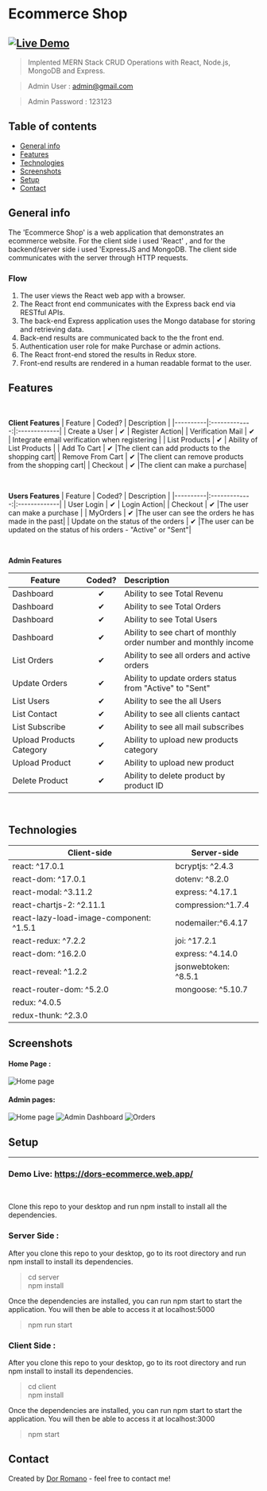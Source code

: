 # Ecommerce Shop
[![Live Demo](https://img.shields.io/badge/demo-online-green.svg)](https://dor-ecommerce.web.app/)
---
>Implented MERN Stack CRUD Operations with React, Node.js, MongoDB and Express.

>Admin User : admin@gmail.com

>Admin Password : 123123

## Table of contents
* [General info](#general-info)
* [Features](#features)
* [Technologies](#technologies)
* [Screenshots](#screenshots)
* [Setup](#setup)
* [Contact](#contact)

## General info
The 'Ecommerce Shop' is a web application that demonstrates an ecommerce website.
For the client side i used 'React' , and for the backend/server side i used 'ExpressJS and MongoDB.
The client side communicates with the server through HTTP requests. 

### Flow
1. The user views the React web app with a browser.
2. The React front end communicates with the Express back end via RESTful APIs.
3. The back-end Express application uses the Mongo database for storing and retrieving data.
4. Back-end results are communicated back to the the front end.
5. Authentication user role for make Purchase or admin actions.
6. The React front-end stored the results in Redux store.
7. Front-end results are rendered in a human readable format to the user.


## Features
<br>

<b>Client Features</b>
| Feature  |  Coded?       | Description  |
|----------|:-------------:|:-------------|
| Create a User | &#10004; | Register Action|
| Verification Mail | &#10004; | Integrate email verification when registering |
| List Products | &#10004; | Ability of List Products |
| Add To Cart | &#10004; |The client can add products to the shopping cart|
| Remove From Cart | &#10004; |The client can remove products from the shopping cart|
| Checkout | &#10004; |The client can make a purchase|


<br>

<b>Users Features</b>
| Feature  |  Coded?       | Description  |
|----------|:-------------:|:-------------|
| User Login | &#10004; | Login Action|
| Checkout | &#10004; |The user can make a purchase |
| MyOrders | &#10004; |The user can see the orders he has made in the past|
| Update on the status of the orders | &#10004; |The user can be updated on the status of his orders - "Active" or "Sent"|



<br>

<b>Admin Features</b>

| Feature  |  Coded?       | Description  |
|----------|:-------------:|:-------------|
| Dashboard | &#10004; | Ability to see Total Revenu |
| Dashboard | &#10004; | Ability to see Total Orders |
| Dashboard | &#10004; | Ability to see Total Users |
| Dashboard | &#10004; | Ability to see chart of monthly order number and monthly income |
| List Orders | &#10004; | Ability to see all orders and active orders |
| Update Orders | &#10004; | Ability to update orders status from "Active" to "Sent" |
| List Users | &#10004; | Ability to see the all Users |
| List Contact | &#10004; | Ability to see all clients cantact  |
| List Subscribe | &#10004; | Ability to see all mail subscribes |
| Upload Products Category | &#10004; | Ability to upload new products category |
| Upload Product | &#10004; | Ability to upload new product |
| Delete Product | &#10004; | Ability to delete product by product ID |


<br>


## Technologies
Client-side | Server-side
--- | ---
react: ^17.0.1| bcryptjs: ^2.4.3
react-dom: ^17.0.1|dotenv: ^8.2.0
react-modal: ^3.11.2| express: ^4.17.1
react-chartjs-2: ^2.11.1|compression:^1.7.4
react-lazy-load-image-component: ^1.5.1|nodemailer:^6.4.17
react-redux: ^7.2.2 |joi: ^17.2.1
react-dom: ^16.2.0 | express: ^4.14.0
react-reveal: ^1.2.2| jsonwebtoken: ^8.5.1
react-router-dom: ^5.2.0 | mongoose: ^5.10.7
redux: ^4.0.5 |
redux-thunk: ^2.3.0 |

## Screenshots
#### Home Page :
![Home page](https://res.cloudinary.com/dorromano/image/upload/v1615229258/roleUser_sxggm6.png)

#### Admin pages:
![Home page](https://res.cloudinary.com/dorromano/image/upload/v1615229258/roleAdmin_iiwdcu.png)
![Admin Dashboard](https://res.cloudinary.com/dorromano/image/upload/v1615229257/adminDashboard_oa4dtn.png)
![Orders](https://res.cloudinary.com/dorromano/image/upload/v1615229257/AdminOrders_pc9lhi.png)



## Setup
---
### Demo Live: https://dors-ecommerce.web.app/
<br>

Clone this repo to your desktop and run npm install to install all the dependencies.
### Server Side :
After you clone this repo to your desktop, go to its root directory and run npm install to install its dependencies.
>cd server <br>
>npm install<br>

Once the dependencies are installed, you can run npm start to start the application. You will then be able to access it at localhost:5000
>npm run start

### Client Side :
After you clone this repo to your desktop, go to its root directory and run npm install to install its dependencies.
>cd client <br>
>npm install<br>

Once the dependencies are installed, you can run npm start to start the application. You will then be able to access it at localhost:3000
>npm start


## Contact
Created by [Dor Romano](https://www.linkedin.com/in/dor-romano-164667197/) - feel free to contact me!
